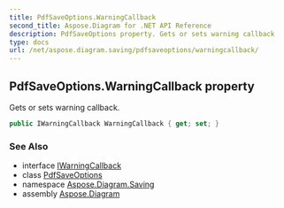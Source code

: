 ```yaml
---
title: PdfSaveOptions.WarningCallback
second_title: Aspose.Diagram for .NET API Reference
description: PdfSaveOptions property. Gets or sets warning callback
type: docs
url: /net/aspose.diagram.saving/pdfsaveoptions/warningcallback/
---
```

## PdfSaveOptions.WarningCallback property

Gets or sets warning callback.

```csharp
public IWarningCallback WarningCallback { get; set; }
```

### See Also

* interface [IWarningCallback](../../../aspose.diagram/iwarningcallback/)
* class [PdfSaveOptions](../)
* namespace [Aspose.Diagram.Saving](../../pdfsaveoptions/)
* assembly [Aspose.Diagram](../../../)


